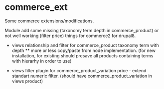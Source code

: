 # commerce_ext
Some commerce extensions/modifications.

Module add some missing (taxonomy term depth in commerce_product)
or not well working (filter price) things for commerce2 for drupal8.

* views relationship and filter for commerce_product taxonomy term with depth
** more or less copy/paste from node implementation. (for new installation,
for existing should presave all products containing terms with hierarhy in order to use)

* views filter plugin for commerce_product_variation price - extend standart numeric filter. 
(should have commerce_product_variation in views product)
